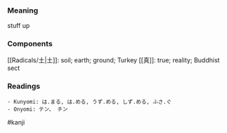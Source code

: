 ### Meaning

stuff up

### Components

[[Radicals/土|土]]: soil; earth; ground; Turkey [[真]]: true; reality; Buddhist sect

### Readings

```
- Kunyomi: は.まる, は.める, うず.める, しず.める, ふさ.ぐ
- Onyomi: テン、 チン
```

#kanji
